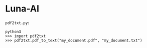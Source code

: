 # Luna-AI

`pdf2txt.py`:
```
python3
>>> import pdf2txt
>>> pdf2txt.pdf_to_text("my_document.pdf", "my_document.txt")
```
